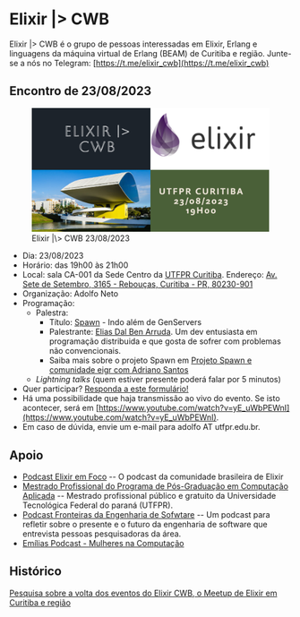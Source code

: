 # Elixir \|> CWB 

Elixir \|> CWB é o grupo de pessoas interessadas em Elixir, Erlang e linguagens da máquina virtual de Erlang (BEAM) de Curitiba e região. Junte-se a nós no Telegram: [https://t.me/elixir_cwb](https://t.me/elixir_cwb)

## Encontro de 23/08/2023

<figure>
  <img src="img/20230823.png" alt="Elixir |\> CWB 23/08/2023">
  <figcaption>Elixir |\> CWB 23/08/2023</figcaption>
</figure>

- Dia: 23/08/2023
- Horário: das 19h00 às 21h00
- Local: sala CA-001 da Sede Centro da [UTFPR Curitiba](https://utfpr.edu.br/curitiba). Endereço: [Av. Sete de Setembro, 3165 - Rebouças, Curitiba - PR, 80230-901](https://www.google.com/maps/place/Universidade+Tecnol%C3%B3gica+Federal+do+Paran%C3%A1+%7C+Curitiba+Campus+-+Sede+Centro/@-25.4392702,-49.2713997,17z/data=!3m1!4b1!4m6!3m5!1s0x94dce465f9b0c855:0xda22d429219f2f12!8m2!3d-25.4392751!4d-49.2688248!16s%2Fm%2F0ct2ky6?entry=ttu)
- Organização: Adolfo Neto
- Programação:
  - Palestra:
    - Título: [Spawn](https://github.com/eigr/spawn) - Indo além de GenServers
    - Palestrante: [Elias Dal Ben Arruda](https://github.com/eliasdarruda). Um dev entusiasta em programação distribuida e que gosta de sofrer com problemas não convencionais.
    - Saiba mais sobre o projeto Spawn em [Projeto Spawn e comunidade eigr com Adriano Santos](https://podcasters.spotify.com/pod/show/elixiremfoco/episodes/22--Projeto-Spawn-e-comunidade-eigr-com-Adriano-Santos-e1ss450/a-a7j9ovj)
  - _Lightning talks_ (quem estiver presente poderá falar por 5 minutos)
- Quer participar? [Responda a este formulário!](https://docs.google.com/forms/d/e/1FAIpQLSdGd1Q74FspR1HFCDbVOn2WxRjsA48wpV2SN6tu8OyQjHBFjw/viewform?usp=sf_link)
- Há uma possibilidade que haja transmissão ao vivo do evento. Se isto acontecer, será em [https://www.youtube.com/watch?v=yE_uWbPEWnI](https://www.youtube.com/watch?v=yE_uWbPEWnI).
- Em caso de dúvida, envie um e-mail para adolfo AT utfpr.edu.br.


## Apoio

- [Podcast Elixir em Foco](http://elixiremfoco.com) -- O podcast da comunidade brasileira de Elixir
- [Mestrado Profissional do Programa de Pós-Graduação em Computação Aplicada](https://ppgca.ct.utfpr.edu.br/) -- Mestrado profissional público e gratuito da Universidade Tecnológica Federal do paraná (UTFPR).
- [Podcast Fronteiras da Engenharia de Sofwtare](https://fronteirases.github.io/) -- Um podcast para refletir sobre o presente e o futuro da engenharia de software que entrevista pessoas pesquisadoras da área.
- [Emílias Podcast - Mulheres na Computação](https://adolfont.github.io/extension/podcasts/emilias)

## Histórico

[Pesquisa sobre a volta dos eventos do Elixir CWB, o Meetup de Elixir em Curitiba e região](https://docs.google.com/forms/d/e/1FAIpQLSfP2POU8pqhyHOZyRfpTOMGfJqhpMTkTzuWixg8uVblk-WRug/closedform)

